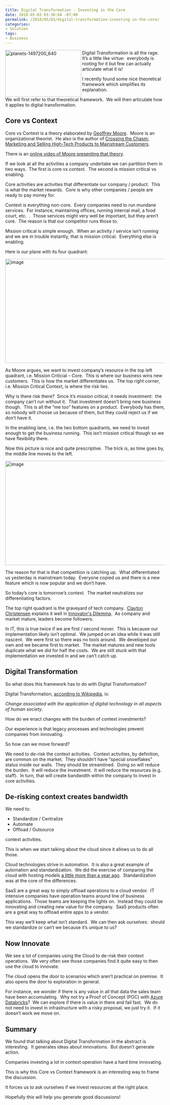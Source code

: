 ```yaml
---
title: Digital Transformation - Investing in the Core
date: 2018-05-03 03:30:04 -07:00
permalink: /2018/05/03/digital-transformation-investing-in-the-core/
categories:
- Solution
tags:
- Business
---
```

<a href="http://vincentlauzon.files.wordpress.com/2018/04/planets-1497200_640.jpg"><img style="border:0 currentcolor;float:left;display:inline;background-image:none;" title="planets-1497200_640" src="http://vincentlauzon.files.wordpress.com/2018/04/planets-1497200_640_thumb.jpg" alt="planets-1497200_640" width="240" height="147" align="left" border="0" /></a>Digital Transformation is all the rage.  It’s a little like virtue:  everybody is rooting for it but few can actually articulate what it is!

I recently found some nice theoretical framework which simplifies its explanation.

We will first refer to that theoretical framework.  We will then articulate how it applies to digital transformation.
<h2>Core vs Context</h2>
Core vs Context is a theory elaborated by <a href="https://en.wikipedia.org/wiki/Geoffrey_Moore">Geoffrey Moore</a>.  Moore is an organizational theorist.  He also is the author of <a href="https://en.wikipedia.org/wiki/Crossing_the_Chasm">Crossing the Chasm: Marketing and Selling High-Tech Products to Mainstream Customers</a>.

There is an <a href="https://ecorner.stanford.edu/video/core-and-context/">online video of Moore presenting that theory</a>.

If we look at all the activities a company undertake we can partition them in two ways.  The first is core vs context.  The second is mission critical vs enabling.

Core activities are activities that differentiate our company / product.  This is what the market rewards.  Core is why other companies / people are ready to pay money for.

Context is everything non-core.  Every companies need to run mundane services.  For instance, maintaining offices, running internal mail, a food court, etc.  .  Those services might very well be important, but they aren’t core.  The reason is that our competitor runs those to.

Mission critical is simple enough.  When an activity / service isn’t running and we are in trouble instantly, that is mission critical.  Everything else is enabling.

Here is our plane with its four quadrant:

<a href="http://vincentlauzon.files.wordpress.com/2018/04/image1.png"><img style="border:0 currentcolor;margin-right:auto;margin-left:auto;float:none;display:block;background-image:none;" title="image" src="http://vincentlauzon.files.wordpress.com/2018/04/image_thumb1.png" alt="image" width="505" height="328" border="0" /></a>

As Moore argues, we want to invest company’s resource in the top left quadrant, i.e. Mission Criticial – Core.  This is where our business wins new customers.  This is how the market differentiates us.  The top right corner, i.e. Mission Critical Context, is where the risk lies.

Why is there risk there?  Since it’s mission critical, it needs investment:  the company can’t run without it.  That investment doesn’t bring new business though.  This is all the “me too” features on a product.  Everybody has them, so nobody will choose us because of them, but they could reject us if we don’t have it.

In the enabling lane, i.e. the two bottom quadrants, we need to invest enough to get the business running.  This isn’t mission critical though so we have flexibility there.

Now this picture is nice and quite prescriptive.  The trick is, as time goes by, the middle line moves to the left.

<a href="http://vincentlauzon.files.wordpress.com/2018/04/image2.png"><img style="border:0 currentcolor;margin-right:auto;margin-left:auto;float:none;display:block;background-image:none;" title="image" src="http://vincentlauzon.files.wordpress.com/2018/04/image_thumb2.png" alt="image" width="505" height="328" border="0" /></a>

The reason for that is that competition is catching up.  What differentiated us yesterday is mainstream today.  Everyone copied us and there is a new feature which is now popular and we don’t have.

So today’s core is tomorrow’s context.  The market neutralizes our differentiating factors.

The top right quadrant is the graveyard of tech company.  <a href="https://en.wikipedia.org/wiki/Clayton_Christensen">Clayton Christensen</a> explains it well in <a href="https://en.wikipedia.org/wiki/The_Innovator%27s_Dilemma">Innovator's Dilemma</a>.  As company and market mature, leaders become followers.

In IT, this is true twice if we are first / second mover.  This is because our implementation likely isn’t optimal.  We jumped on an idea while it was still nascent.  We were first so there was no tools around.  We developed our own and we became first to market.  The market matures and new tools duplicate what we did for half the costs.  We are still stuck with that implementation we invested in and we can’t catch up.
<h2>Digital Transformation</h2>
So what does this framework has to do with Digital Transformation?

Digital Transformation, <a href="https://en.wikipedia.org/wiki/Digital_transformation">according to Wikipedia</a>, is:

<em>Change associated with the application of digital technology in all aspects of human society</em>.

How do we enact changes with the burden of context investments?

Our experience is that legacy processes and technologies prevent companies from innovating.

So how can we move forward?

We need to de-risk the context activities.  Context activities, by definition, are common on the market.  They shouldn’t have “special snowflakes” status inside our walls.  They should be streamlined.  Doing so will reduce the burden.  It will reduce the investment.  It will reduce the resources (e.g. staff).  In turn, that will create bandwidth within the company to invest in core activities.
<h2>De-risking context creates bandwidth</h2>
We need to:
<ul>
 	<li>Standardize / Centralize</li>
 	<li>Automate</li>
 	<li>Offload / Outsource</li>
</ul>
context activities.

This is when we start talking about the cloud since it allows us to do all those.

Cloud technologies strive in automation.  It is also a great example of automation and standardization.  We did the exercise of comparing the cloud with hosting models <a href="https://vincentlauzon.com/2017/02/26/cloud-vs-hosting-outsourcing/">a little more than a year ago</a>.  Standardization was at the core of the differences.

SaaS are a great way to simply offload operations to a cloud vendor.  IT intensive companies have operation teams around line of business applications.  Those teams are keeping the lights on.  Instead they could be innovating and creating new value for the company.  SaaS products often are a great way to offload entire apps to a vendor.

This way we’ll keep what isn’t standard.  We can then ask ourselves:  should we standardize or can’t we because it’s unique to us?
<h2>Now Innovate</h2>
We see a lot of companies using the Cloud to de-risk their context operations.  We very often see those companies find it quite easy to then use the cloud to innovate.

The cloud opens the door to scenarios which aren’t practical on premise.  It also opens the door to exploration in general.

For instance, we wonder if there is any value in all that data the sales team have been accumulating.  Why not try a Proof of Concept (POC) with <a href="https://vincentlauzon.com/2017/12/18/azure-databricks-getting-started/">Azure Databricks</a>?  We can explore if there is value in there and fail fast.  We do not need to invest in infrastructure with a risky proposal, we just try it.  If it doesn’t work we move on.
<h2>Summary</h2>
We found that talking about Digital Transformation in the abstract is interesting.  It generates ideas about innovations.  But doesn’t generate action.

Companies investing a lot in context operation have a hard time innovating.

This is why this Core vs Context framework is an interesting way to frame the discussion.

It forces us to ask ourselves if we invest resources at the right place.

Hopefully this will help you generate good discussions!